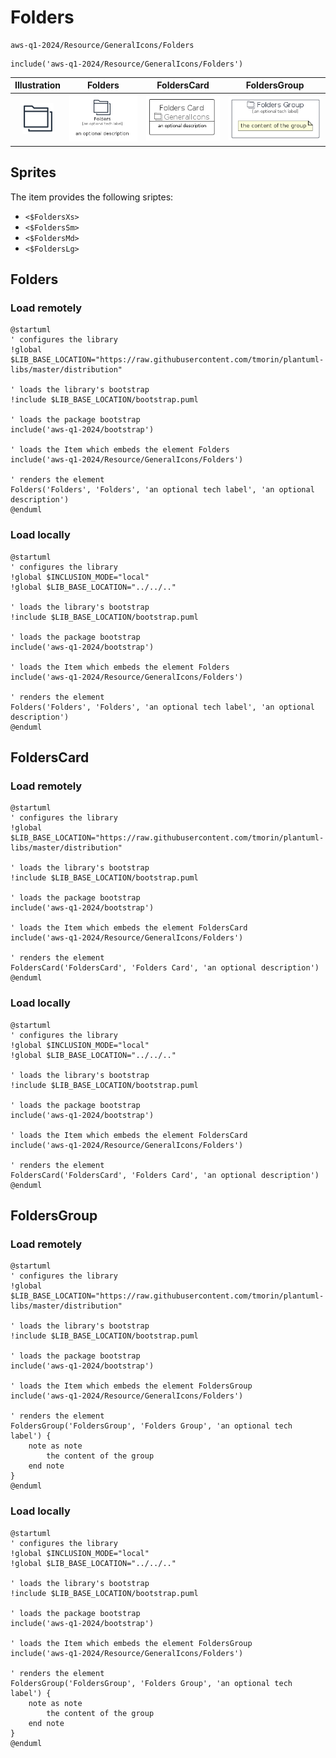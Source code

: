 # Folders


```text
aws-q1-2024/Resource/GeneralIcons/Folders
```

```text
include('aws-q1-2024/Resource/GeneralIcons/Folders')
```



| Illustration | Folders | FoldersCard | FoldersGroup |
| :---: | :---: | :---: | :---: |
| ![illustration for Illustration](../../../aws-q1-2024/Resource/GeneralIcons/Folders.png) | ![illustration for Folders](../../../aws-q1-2024/Resource/GeneralIcons/Folders.Local.png) | ![illustration for FoldersCard](../../../aws-q1-2024/Resource/GeneralIcons/FoldersCard.Local.png) | ![illustration for FoldersGroup](../../../aws-q1-2024/Resource/GeneralIcons/FoldersGroup.Local.png) |



## Sprites
The item provides the following sriptes:

- `<$FoldersXs>`
- `<$FoldersSm>`
- `<$FoldersMd>`
- `<$FoldersLg>`





## Folders

### Load remotely
```plantuml
@startuml
' configures the library
!global $LIB_BASE_LOCATION="https://raw.githubusercontent.com/tmorin/plantuml-libs/master/distribution"

' loads the library's bootstrap
!include $LIB_BASE_LOCATION/bootstrap.puml

' loads the package bootstrap
include('aws-q1-2024/bootstrap')

' loads the Item which embeds the element Folders
include('aws-q1-2024/Resource/GeneralIcons/Folders')

' renders the element
Folders('Folders', 'Folders', 'an optional tech label', 'an optional description')
@enduml
```

### Load locally
```plantuml
@startuml
' configures the library
!global $INCLUSION_MODE="local"
!global $LIB_BASE_LOCATION="../../.."

' loads the library's bootstrap
!include $LIB_BASE_LOCATION/bootstrap.puml

' loads the package bootstrap
include('aws-q1-2024/bootstrap')

' loads the Item which embeds the element Folders
include('aws-q1-2024/Resource/GeneralIcons/Folders')

' renders the element
Folders('Folders', 'Folders', 'an optional tech label', 'an optional description')
@enduml
```

## FoldersCard

### Load remotely
```plantuml
@startuml
' configures the library
!global $LIB_BASE_LOCATION="https://raw.githubusercontent.com/tmorin/plantuml-libs/master/distribution"

' loads the library's bootstrap
!include $LIB_BASE_LOCATION/bootstrap.puml

' loads the package bootstrap
include('aws-q1-2024/bootstrap')

' loads the Item which embeds the element FoldersCard
include('aws-q1-2024/Resource/GeneralIcons/Folders')

' renders the element
FoldersCard('FoldersCard', 'Folders Card', 'an optional description')
@enduml
```

### Load locally
```plantuml
@startuml
' configures the library
!global $INCLUSION_MODE="local"
!global $LIB_BASE_LOCATION="../../.."

' loads the library's bootstrap
!include $LIB_BASE_LOCATION/bootstrap.puml

' loads the package bootstrap
include('aws-q1-2024/bootstrap')

' loads the Item which embeds the element FoldersCard
include('aws-q1-2024/Resource/GeneralIcons/Folders')

' renders the element
FoldersCard('FoldersCard', 'Folders Card', 'an optional description')
@enduml
```

## FoldersGroup

### Load remotely
```plantuml
@startuml
' configures the library
!global $LIB_BASE_LOCATION="https://raw.githubusercontent.com/tmorin/plantuml-libs/master/distribution"

' loads the library's bootstrap
!include $LIB_BASE_LOCATION/bootstrap.puml

' loads the package bootstrap
include('aws-q1-2024/bootstrap')

' loads the Item which embeds the element FoldersGroup
include('aws-q1-2024/Resource/GeneralIcons/Folders')

' renders the element
FoldersGroup('FoldersGroup', 'Folders Group', 'an optional tech label') {
    note as note
        the content of the group
    end note
}
@enduml
```

### Load locally
```plantuml
@startuml
' configures the library
!global $INCLUSION_MODE="local"
!global $LIB_BASE_LOCATION="../../.."

' loads the library's bootstrap
!include $LIB_BASE_LOCATION/bootstrap.puml

' loads the package bootstrap
include('aws-q1-2024/bootstrap')

' loads the Item which embeds the element FoldersGroup
include('aws-q1-2024/Resource/GeneralIcons/Folders')

' renders the element
FoldersGroup('FoldersGroup', 'Folders Group', 'an optional tech label') {
    note as note
        the content of the group
    end note
}
@enduml
```

